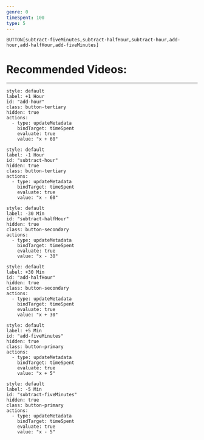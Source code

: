 ```yaml
---
genre: 0
timeSpent: 100
type: 5
---
```

`BUTTON[subtract-fiveMinutes,subtract-halfHour,subtract-hour,add-hour,add-halfHour,add-fiveMinutes]`

# Recommended Videos:
---





```meta-bind-button
style: default
label: +1 Hour
id: "add-hour"
class: button-tertiary
hidden: true
actions:
  - type: updateMetadata
    bindTarget: timeSpent
    evaluate: true
    value: "x + 60"
``` 
```meta-bind-button
style: default
label: -1 Hour
id: "subtract-hour"
hidden: true
class: button-tertiary
actions:
  - type: updateMetadata
    bindTarget: timeSpent
    evaluate: true
    value: "x - 60"
```
```meta-bind-button
style: default
label: -30 Min
id: "subtract-halfHour"
hidden: true
class: button-secondary
actions:
  - type: updateMetadata
    bindTarget: timeSpent
    evaluate: true
    value: "x - 30"
```
```meta-bind-button
style: default
label: +30 Min
id: "add-halfHour"
hidden: true
class: button-secondary
actions:
  - type: updateMetadata
    bindTarget: timeSpent
    evaluate: true
    value: "x + 30"
``` 
```meta-bind-button
style: default
label: +5 Min
id: "add-fiveMinutes"
hidden: true
class: button-primary
actions:
  - type: updateMetadata
    bindTarget: timeSpent
    evaluate: true
    value: "x + 5"
``` 
```meta-bind-button
style: default
label: -5 Min
id: "subtract-fiveMinutes"
hidden: true
class: button-primary
actions:
  - type: updateMetadata
    bindTarget: timeSpent
    evaluate: true
    value: "x - 5"
```